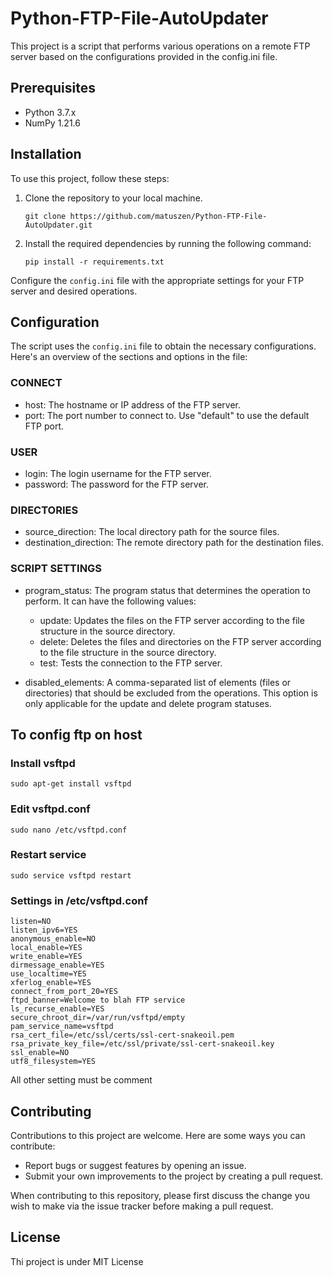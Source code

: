 # Python-FTP-File-AutoUpdater

This project is a script that performs various operations on a remote FTP server based on the configurations provided in the config.ini file.

## Prerequisites

- Python 3.7.x
- NumPy 1.21.6

## Installation

To use this project, follow these steps:

1. Clone the repository to your local machine.

   ```shell
   git clone https://github.com/matuszen/Python-FTP-File-AutoUpdater.git
   ```

2. Install the required dependencies by running the following command:

   ```shell
   pip install -r requirements.txt
   ```

Configure the `config.ini` file with the appropriate settings for your FTP server and desired operations.

## Configuration

The script uses the `config.ini` file to obtain the necessary configurations. Here's an overview of the sections and options in the file:

### CONNECT

- host: The hostname or IP address of the FTP server.
- port: The port number to connect to. Use "default" to use the default FTP port.

### USER

- login: The login username for the FTP server.
- password: The password for the FTP server.

### DIRECTORIES

- source_direction: The local directory path for the source files.
- destination_direction: The remote directory path for the destination files.

### SCRIPT SETTINGS

- program_status: The program status that determines the operation to perform. It can have the following values:

  - update: Updates the files on the FTP server according to the file structure in the source directory.
  - delete: Deletes the files and directories on the FTP server according to the file structure in the source directory.
  - test: Tests the connection to the FTP server.

- disabled_elements: A comma-separated list of elements (files or directories) that should be excluded from the operations. This option is only applicable for the update and delete program statuses.

## To config ftp on host

### Install vsftpd

```shell
sudo apt-get install vsftpd
```

### Edit vsftpd.conf

```shell
sudo nano /etc/vsftpd.conf
```

### Restart service

```shell
sudo service vsftpd restart
```

### Settings in /etc/vsftpd.conf

```shell
listen=NO
listen_ipv6=YES
anonymous_enable=NO
local_enable=YES
write_enable=YES
dirmessage_enable=YES
use_localtime=YES
xferlog_enable=YES
connect_from_port_20=YES
ftpd_banner=Welcome to blah FTP service
ls_recurse_enable=YES
secure_chroot_dir=/var/run/vsftpd/empty
pam_service_name=vsftpd
rsa_cert_file=/etc/ssl/certs/ssl-cert-snakeoil.pem
rsa_private_key_file=/etc/ssl/private/ssl-cert-snakeoil.key
ssl_enable=NO
utf8_filesystem=YES
```

All other setting must be comment

## Contributing

Contributions to this project are welcome. Here are some ways you can contribute:

- Report bugs or suggest features by opening an issue.
- Submit your own improvements to the project by creating a pull request.

When contributing to this repository, please first discuss the change you wish to make via the issue tracker before making a pull request.

## License

Thi project is under MIT License
